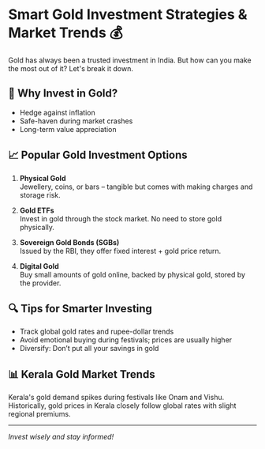# Smart Gold Investment Strategies & Market Trends 💰

Gold has always been a trusted investment in India. But how can you make the most out of it? Let's break it down.

## 🧠 Why Invest in Gold?

- Hedge against inflation
- Safe-haven during market crashes
- Long-term value appreciation

## 📈 Popular Gold Investment Options

1. **Physical Gold**  
   Jewellery, coins, or bars – tangible but comes with making charges and storage risk.

2. **Gold ETFs**  
   Invest in gold through the stock market. No need to store gold physically.

3. **Sovereign Gold Bonds (SGBs)**  
   Issued by the RBI, they offer fixed interest + gold price return.

4. **Digital Gold**  
   Buy small amounts of gold online, backed by physical gold, stored by the provider.

## 🔍 Tips for Smarter Investing

- Track global gold rates and rupee-dollar trends
- Avoid emotional buying during festivals; prices are usually higher
- Diversify: Don’t put all your savings in gold

## 📊 Kerala Gold Market Trends

Kerala's gold demand spikes during festivals like Onam and Vishu. Historically, gold prices in Kerala closely follow global rates with slight regional premiums.

---

_Invest wisely and stay informed!_
